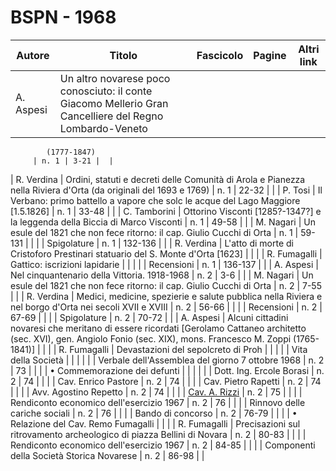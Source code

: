 # BSPN - 1968

| Autore    | Titolo                                                                                                  | Fascicolo | Pagine | Altri link |
|-----------|---------------------------------------------------------------------------------------------------------|-----------|--------|------------|
| A. Aspesi | Un altro novarese poco conosciuto: il conte Giacomo Mellerio Gran Cancelliere del Regno Lombardo-Veneto 

            (1777-1847)
         | n. 1 | 3-21 |  |

| R. Verdina | Ordini, statuti e decreti delle Comunità di Arola e Pianezza nella Riviera d'Orta (da originali del 1693 e 1769)
| n. 1 | 22-32 | |
| P. Tosi | Il Verbano: primo battello a vapore che solc le acque del Lago Maggiore [1.5.1826] | n. 1 | 33-48 | |
| C. Tamborini | Ottorino Visconti [1285?-1347?] e la leggenda della Biccia di Marco Visconti | n. 1 | 49-58 | |
| M. Nagari | Un esule del 1821 che non fece ritorno: il cap. Giulio Cucchi di Orta | n. 1 | 59-131 | |
| | Spigolature | n. 1 | 132-136 | |
| R. Verdina | L'atto di morte di Cristoforo Prestinari statuario del S. Monte d'Orta [1623] | | |
| R. Fumagalli | Gattico: iscrizioni lapidarie | | |
| | Recensioni | n. 1 | 136-137 | |
| A. Aspesi | Nel cinquantenario della Vittoria. 1918-1968 | n. 2 | 3-6 | |
| M. Nagari | Un esule del 1821 che non fece ritorno: il cap. Giulio Cucchi di Orta | n. 2 | 7-55 | |
| R. Verdina | Medici, medicine, spezierie e salute pubblica nella Riviera e nel borgo d'Orta nei secoli XVII e XVIII | n. 2 | 56-66 | |
| | Recensioni | n. 2 | 67-69 | |
| | Spigolature | n. 2 | 70-72 | |
| A. Aspesi | Alcuni cittadini novaresi che meritano di essere ricordati [Gerolamo Cattaneo architetto (sec. XVI), gen. Angiolo Fonio (sec. XIX), mons. Francesco M. Zoppi (1765-1841)]
| | |
| R. Fumagalli | Devastazioni del sepolcreto di Proh | | |
| | Vita della Società | | | |
| | Verbale dell'Assemblea del giorno 7 ottobre 1968 | n. 2 | 73 | |
| | • Commemorazione dei defunti | | | |
| | Dott. Ing. Ercole Borasi | n. 2 | 74 | |
| | Cav. Enrico Pastore | n. 2 | 74 | |
| | Cav. Pietro Rapetti | n. 2 | 74 | |
| | Avv. Agostino Repetto | n. 2 | 74 | |
| | [Cav. A. Rizzi](http://www.ssno.it/SSN/ssn_nec_Rizzi.html) | n. 2 | 75 | |
| | Rendiconto economico dell'esercizio 1967 | n. 2 | 76 | |
| | Rinnovo delle cariche sociali | n. 2 | 76 | |
| | Bando di concorso | n. 2 | 76-79 | |
| | • Relazione del Cav. Remo Fumagalli | | |
| R. Fumagalli | Precisazioni sul ritrovamento archeologico di piazza Bellini di Novara | n. 2 | 80-83 | |
| | Rendiconto economico dell'esercizio 1967 | n. 2 | 84-85 | |
| | Componenti della Società Storica Novarese | n. 2 | 86-98 | |
